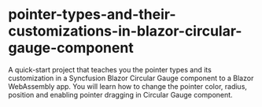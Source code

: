 # pointer-types-and-their-customizations-in-blazor-circular-gauge-component
A quick-start project that teaches you the pointer types and its customization in a Syncfusion Blazor Circular Gauge component to a Blazor WebAssembly app. You will learn how to change the pointer color, radius, position and enabling pointer dragging in Circular Gauge component.
